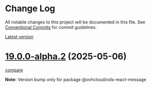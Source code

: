 # Change Log

All notable changes to this project will be documented in this file.
See [Conventional Commits](https://conventionalcommits.org) for commit guidelines.

[Latest version](https://ovh.github.io/design-system/latest/?path=/docs/design-system-changelog--page)


# [19.0.0-alpha.2](https://ovh.github.io/design-system/v19.0.0-alpha.2/?path=/docs/design-system-changelog--page) (2025-05-06)
[compare](https://github.com/ovh/design-system/compare/v19.0.0-alpha.1...v19.0.0-alpha.2)

**Note:** Version bump only for package @ovhcloud/ods-react-message
